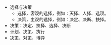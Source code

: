 - 选择与决策
  - 选择，客观的选择，例如：天择、人择、选项。
  - 决策，主观的选择，例如：决定、决断、抉择。
- 决策：决定、抉择、选择、决断
- 计划、决策、执行
- 决策、对策、博弈





[大部分情况下，生活中最重要的问题只不过一个概率问题。——拉普拉斯]://zh.wikiquote.org/wiki/皮埃尔-西蒙·拉普拉斯
[NP完全问题的决策]:\
[最优化问题的决策变量]:\
